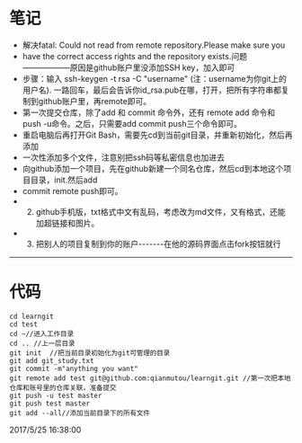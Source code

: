 # 笔记 #
- 解决fatal: Could not read from remote repository.Please make sure you
-  have the correct access rights and the repository exists.问题——————原因是github账户里没添加SSH key，加入即可
- 步骤：输入 ssh-keygen -t rsa -C "username" (注：username为你git上的用户名). 一路回车，最后会告诉你id_rsa.pub在哪，打开，把所有字符串都复制到github账户里，再remote即可。
- 第一次提交仓库，除了add 和 commit 命令外，还有 remote add 命令和push -u命令。之后，只需要add commit push三个命令即可。
- 重启电脑后再打开Git Bash，需要先cd到当前git目录，并重新初始化，然后再添加
- 一次性添加多个文件，注意别把ssh码等私密信息也加进去
- 向github添加一个项目，先在github新建一个同名仓库，然后cd到本地这个项目目录，init.然后add
-  commit remote push即可。
- 2.  github手机版，txt格式中文有乱码，考虑改为md文件，又有格式，还能加超链接和图片。
- 3.  把别人的项目复制到你的账户-------在他的源码界面点击fork按钮就行




----------
# 代码 #

    cd learngit
    cd test			
	cd ~//进入工作目录
	cd .. //上一层目录 
	git init  //把当前目录初始化为git可管理的目录
    git add git_study.txt
    git commit -m"anything you want"
	git remote add test git@github.com:qianmutou/learngit.git //第一次把本地仓库和账号里的仓库关联，准备提交
    git push -u test master
    git push test master
    git add --all//添加当前目录下的所有文件 
    

2017/5/25 16:38:00 


